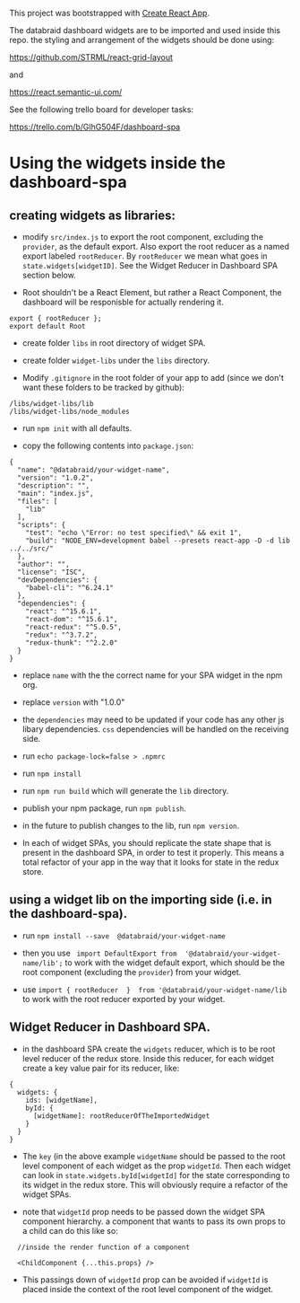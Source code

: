 This project was bootstrapped with [Create React App](https://github.com/facebookincubator/create-react-app).

The databraid dashboard widgets are to be imported and used inside this repo. the styling and arrangement of the widgets should be done using:

https://github.com/STRML/react-grid-layout

and

https://react.semantic-ui.com/

See the following trello board for developer tasks:

https://trello.com/b/GlhG504F/dashboard-spa

# Using the widgets inside the dashboard-spa

## creating widgets as libraries:
- modify `src/index.js`  to export the root component, excluding the `provider`, as the default export. Also export the root reducer as a named export labeled `rootReducer`.  By `rootReducer` we mean what goes in `state.widgets[widgetID]`. See the Widget Reducer in Dashboard SPA section below.

- Root shouldn't be a React Element, but rather a React Component, the dashboard will be responisble for actually rendering it.

```
export { rootReducer };
export default Root
```
- create folder `libs` in root directory of widget SPA.

- create folder `widget-libs` under the `libs` directory.

- Modify `.gitignore` in the root folder of your app to add (since we don't want these folders to be tracked by github):

```
/libs/widget-libs/lib
/libs/widget-libs/node_modules
```

- run `npm init` with all defaults.

- copy the following contents into `package.json`:

```
{
  "name": "@databraid/your-widget-name",
  "version": "1.0.2",
  "description": "",
  "main": "index.js",
  "files": [
    "lib"
  ],
  "scripts": {
    "test": "echo \"Error: no test specified\" && exit 1",
    "build": "NODE_ENV=development babel --presets react-app -D -d lib ../../src/"
  },
  "author": "",
  "license": "ISC",
  "devDependencies": {
    "babel-cli": "^6.24.1"
  },
  "dependencies": {
    "react": "^15.6.1",
    "react-dom": "^15.6.1",
    "react-redux": "^5.0.5",
    "redux": "^3.7.2",
    "redux-thunk": "^2.2.0"
  }
}
```
- replace `name` with the the correct name for your SPA widget in the npm org.

- replace `version` with "1.0.0"

- the `dependencies` may need to be updated if your code has any other js libary dependencies. `css` dependencies will be handled on the receiving side.

- run `echo package-lock=false > .npmrc`

- run `npm install`

- run `npm run build` which will generate the `lib` directory.

- publish your npm package, run `npm publish`.

- in the future to publish changes to the lib, run `npm version`.

- In each of widget SPAs, you should replicate the state shape that is present in the dashboard SPA, in order to test it properly. This means a total refactor of your app in the way that it looks for state in the redux store.

## using a widget lib on the importing side (i.e. in the dashboard-spa).

* run `npm install --save  @databraid/your-widget-name`

* then you use ` import DefaultExport from  '@databraid/your-widget-name/lib';` to work with the widget default export, which should be the root component (excluding the `provider`) from your widget.

* use `import { rootReducer  }  from '@databraid/your-widget-name/lib` to work with the root reducer exported by your widget.


## Widget Reducer in Dashboard SPA. 

* in the dashboard SPA create the `widgets` reducer, which is to be root level reducer of the redux store. Inside this reducer, for each widget create a key value pair for its reducer, like:

```
{
  widgets: {
    ids: [widgetName],
    byId: {
      [widgetName]: rootReducerOfTheImportedWidget
    }
  }
}
```

* The `key` (in the above example `widgetName` should be passed to the root level component of each widget as the prop `widgetId`. Then each widget can look in `state.widgets.byId[widgetId]` for the state corresponding to its widget in the redux store. This will obviously require a refactor of the widget SPAs. 

* note that `widgetId` prop needs to be passed down the widget SPA component hierarchy. a component that wants to pass its own props to a child can do this like so:

```
  //inside the render function of a component
  
  <ChildComponent {...this.props} />
```

* This passings down of `widgetId` prop can be avoided if `widgetId` is placed inside the context of the root level component of the widget.
